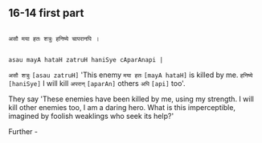 ## 16-14 first part


```shloka-sa

असौ मया हतः शत्रुः हनिष्ये चापरानपि ।

```
```shloka-sa-hk

asau mayA hataH zatruH haniSye cAparAnapi |

```
`असौ शत्रुः` `[asau zatruH]` 'This enemy `मया हतः` `[mayA hataH]` is killed by me. `हनिष्ये` `[haniSye]` I will kill `अपरान्` `[aparAn]` others `अपि` `[api]` too'.

They say 'These enemies have been killed by me, using my strength. I will kill other enemies too, I am a daring hero. What is this imperceptible, imagined by foolish weaklings who seek its help?'

Further -


